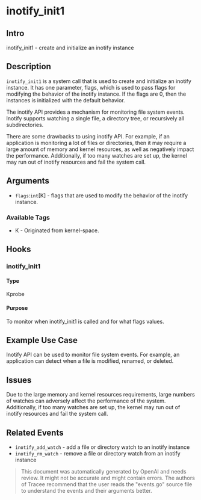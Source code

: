 
# inotify_init1

## Intro
inotify_init1 - create and initialize an inotify instance

## Description
`inotify_init1` is a system call that is used to create and initialize an inotify instance. It has one parameter, flags, which is used to pass flags for modifying the behavior of the inotify instance. If the flags are 0, then the instances is initialized with the default behavior.

The inotify API provides a mechanism for monitoring file system events. Inotify supports watching a single file, a directory tree, or recursively all subdirectories.

There are some drawbacks to using inotify API. For example, if an application is monitoring a lot of files or directories, then it may require a large amount of memory and kernel resources, as well as negatively impact the performance. Additionally, if too many watches are set up, the kernel may run out of inotify resources and fail the system call.

## Arguments
* `flags`:`int`[K] - flags that are used to modify the behavior of the inotify instance.

### Available Tags
* K - Originated from kernel-space.

## Hooks
### inotify_init1
#### Type
Kprobe
#### Purpose
To monitor when inotify_init1 is called and for what flags values.

## Example Use Case
Inotify API can be used to monitor file system events. For example, an application can detect when a file is modified, renamed, or deleted.

## Issues
Due to the large memory and kernel resources requirements, large numbers of watches can adversely affect the performance of the system. Additionally, if too many watches are set up, the kernel may run out of inotify resources and fail the system call.

## Related Events
* `inotify_add_watch` - add a file or directory watch to an inotify instance
* `inotify_rm_watch` - remove a file or directory watch from an inotify instance

> This document was automatically generated by OpenAI and needs review. It might
> not be accurate and might contain errors. The authors of Tracee recommend that
> the user reads the "events.go" source file to understand the events and their
> arguments better.

